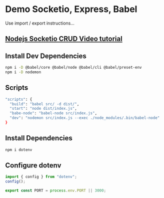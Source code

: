 # Demo Socketio, Express, Babel

Use import / export instructions...

## [Nodejs Socketio CRUD Video tutorial](https://www.youtube.com/watch?v=zWax5QCWCXM)

## Install Dev Dependencies

```bash
npm i -D @babel/core @babel/node @babel/cli @babel/preset-env
npm i -D nodemon
```

## Scripts

```bash
"scripts": {
  "build": "babel src/ -d dist/",
  "start": "node dist/index.js",
  "babe-node": "babel-node src/index.js",
  "dev": "nodemon src/index.js --exec ./node_modules/.bin/babel-node"
}
```

## Install Dependencies

```bash
npm i dotenv
```

## Configure dotenv

```js
import { config } from "dotenv";
config();

export const PORT = process.env.PORT || 3000;
```

